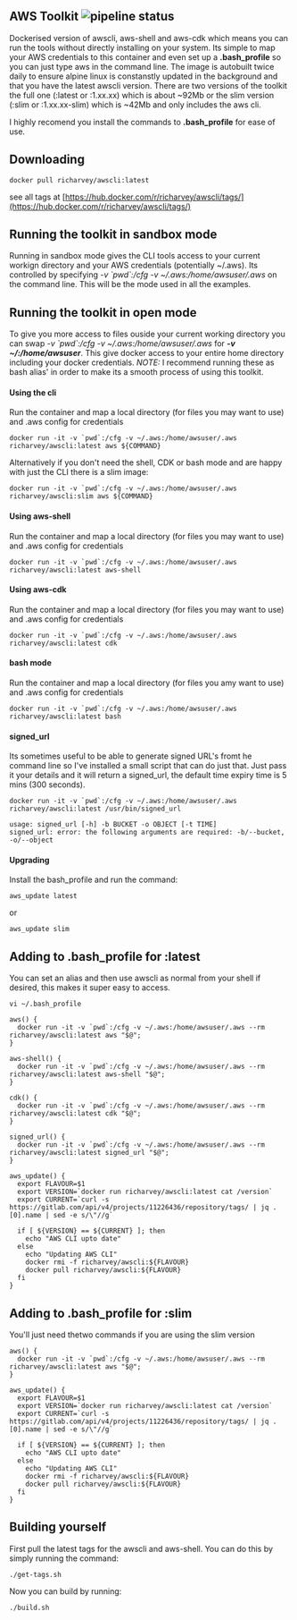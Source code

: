 ## AWS Toolkit ![pipeline status](https://gitlab.com/ric_harvey/docker-aws-toolkit/badges/master/pipeline.svg)

Dockerised version of awscli, aws-shell and aws-cdk which means you can run the tools without directly installing on your system. Its simple to map your AWS credentials to this container and even set up a __.bash_profile__ so you can just type aws in the command line. The image is autobuilt twice daily to ensure alpine linux is constanstly updated in the background and that you have the latest awscli version. There are two versions of the toolkit the full one (:latest or :1.xx.xx) which is about ~92Mb or the slim version (:slim or :1.xx.xx-slim) which is ~42Mb and only includes the aws cli.

I highly recomend you install the commands to __.bash_profile__ for ease of use.

## Downloading

```
docker pull richarvey/awscli:latest
```

see all tags at [https://hub.docker.com/r/richarvey/awscli/tags/](https://hub.docker.com/r/richarvey/awscli/tags/)

## Running the toolkit in sandbox mode
Running in sandbox mode gives the CLI tools access to your current workign directory and your AWS credentials (potentially ~/.aws). Its controlled by specifying _-v \`pwd\`:/cfg -v ~/.aws:/home/awsuser/.aws_ on the command line. This will be the mode used in all the examples.

## Running the toolkit in open mode
To give you more access to files ouside your current working directory you can swap _-v \`pwd\`:/cfg -v ~/.aws:/home/awsuser/.aws_ for ___-v ~/:/home/awsuser___. This give docker access to your entire home directory including your docker credentials. _NOTE:_ I recommend running these as bash alias' in order to make its a smooth process of using this toolkit.

#### Using the cli

Run the container and map a local directory (for files you may want to use) and .aws config for credentials

```
docker run -it -v `pwd`:/cfg -v ~/.aws:/home/awsuser/.aws richarvey/awscli:latest aws ${COMMAND}
```

Alternatively if you don't need the shell, CDK or bash mode and are happy with just the CLI there is a slim image:

```
docker run -it -v `pwd`:/cfg -v ~/.aws:/home/awsuser/.aws richarvey/awscli:slim aws ${COMMAND}
```

#### Using aws-shell

Run the container and map a local directory (for files you may want to use) and .aws config for credentials

```
docker run -it -v `pwd`:/cfg -v ~/.aws:/home/awsuser/.aws richarvey/awscli:latest aws-shell
```

#### Using aws-cdk

Run the container and map a local directory (for files you may want to use) and .aws config for credentials

```
docker run -it -v `pwd`:/cfg -v ~/.aws:/home/awsuser/.aws richarvey/awscli:latest cdk
```

#### bash mode

Run the container and map a local directory (for files you amy want to use) and .aws config for credentials

```
docker run -it -v `pwd`:/cfg -v ~/.aws:/home/awsuser/.aws richarvey/awscli:latest bash
```

#### signed_url

Its sometimes useful to be able to generate signed URL's fromt he command line so I've installed a small script that can do just that. Just pass it your details and it will return a signed_url, the default time expiry time is 5 mins (300 seconds).

```
docker run -it -v `pwd`:/cfg -v ~/.aws:/home/awsuser/.aws richarvey/awscli:latest /usr/bin/signed_url

usage: signed_url [-h] -b BUCKET -o OBJECT [-t TIME]
signed_url: error: the following arguments are required: -b/--bucket, -o/--object
```

#### Upgrading

Install the bash_profile and run the command:

```
aws_update latest
```

or

```
aws_update slim
```

## Adding to .bash_profile for :latest

You can set an alias and then use awscli as normal from your shell if desired, this makes it super easy to access.

```
vi ~/.bash_profile
```

```
aws() {
  docker run -it -v `pwd`:/cfg -v ~/.aws:/home/awsuser/.aws --rm richarvey/awscli:latest aws "$@";
}

aws-shell() {
  docker run -it -v `pwd`:/cfg -v ~/.aws:/home/awsuser/.aws --rm richarvey/awscli:latest aws-shell "$@";
}

cdk() {
  docker run -it -v `pwd`:/cfg -v ~/.aws:/home/awsuser/.aws --rm richarvey/awscli:latest cdk "$@";
}

signed_url() {
  docker run -it -v `pwd`:/cfg -v ~/.aws:/home/awsuser/.aws --rm richarvey/awscli:latest signed_url "$@";
}

aws_update() {
  export FLAVOUR=$1
  export VERSION=`docker run richarvey/awscli:latest cat /version`
  export CURRENT=`curl -s https://gitlab.com/api/v4/projects/11226436/repository/tags/ | jq .[0].name | sed -e s/\"//g`

  if [ ${VERSION} == ${CURRENT} ]; then
    echo "AWS CLI upto date"
  else
    echo "Updating AWS CLI"
    docker rmi -f richarvey/awscli:${FLAVOUR}
    docker pull richarvey/awscli:${FLAVOUR}
  fi
}
```

## Adding to .bash_profile for :slim

You'll just need thetwo commands if you are using the slim version

```
aws() {
  docker run -it -v `pwd`:/cfg -v ~/.aws:/home/awsuser/.aws --rm richarvey/awscli:latest aws "$@";
}

aws_update() {
  export FLAVOUR=$1
  export VERSION=`docker run richarvey/awscli:latest cat /version`
  export CURRENT=`curl -s https://gitlab.com/api/v4/projects/11226436/repository/tags/ | jq .[0].name | sed -e s/\"//g`

  if [ ${VERSION} == ${CURRENT} ]; then
    echo "AWS CLI upto date"
  else
    echo "Updating AWS CLI"
    docker rmi -f richarvey/awscli:${FLAVOUR}
    docker pull richarvey/awscli:${FLAVOUR}
  fi
}
```


## Building yourself

First pull the latest tags for the awscli and aws-shell. You can do this by simply running the command:

```
./get-tags.sh
```

Now you can build by running:

```
./build.sh
``` 


